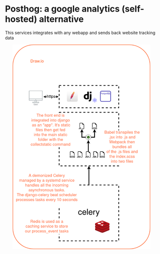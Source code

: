 # Posthog: a google analytics (self-hosted) alternative

This services integrates with any webapp and sends back website tracking data


<p align="center" width="100%">
    <img width="90%" src="https://github.com/hupratt/posthog/blob/master/arch.drawio.png?raw=true">
</p>
